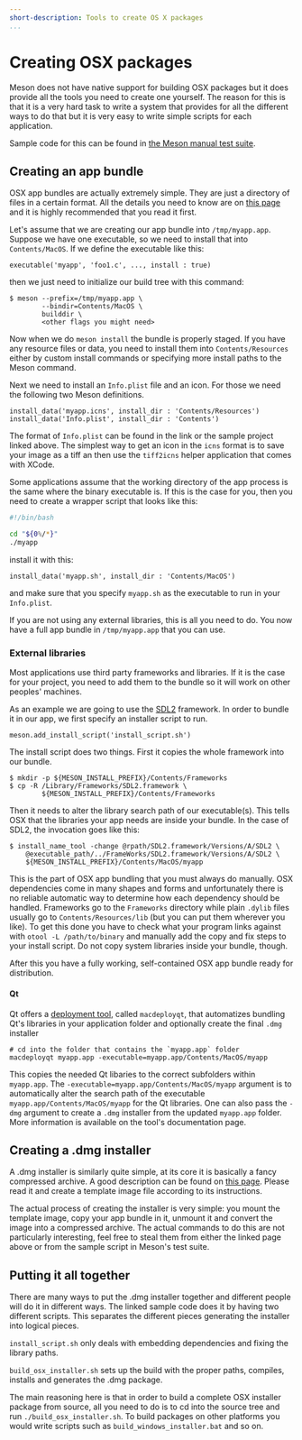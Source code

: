 ```yaml
---
short-description: Tools to create OS X packages
...
```


# Creating OSX packages

Meson does not have native support for building OSX packages but it
does provide all the tools you need to create one yourself. The reason
for this is that it is a very hard task to write a system that
provides for all the different ways to do that but it is very easy to
write simple scripts for each application.

Sample code for this can be found in [the Meson manual test
suite](https://github.com/jpakkane/meson/tree/master/manual%20tests/4%20standalone%20binaries).

## Creating an app bundle

OSX app bundles are actually extremely simple. They are just a
directory of files in a certain format. All the details you need to
know are on [this
page](https://stackoverflow.com/questions/1596945/building-osx-app-bundle)
and it is highly recommended that you read it first.

Let's assume that we are creating our app bundle into
`/tmp/myapp.app`. Suppose we have one executable, so we need to
install that into `Contents/MacOS`. If we define the executable like
this:

```meson
executable('myapp', 'foo1.c', ..., install : true)
```

then we just need to initialize our build tree with this command:

```console
$ meson --prefix=/tmp/myapp.app \
        --bindir=Contents/MacOS \
        builddir \
        <other flags you might need>
```

Now when we do `meson install` the bundle is properly staged. If you
have any resource files or data, you need to install them into
`Contents/Resources` either by custom install commands or specifying
more install paths to the Meson command.

Next we need to install an `Info.plist` file and an icon. For those we
need the following two Meson definitions.

```meson
install_data('myapp.icns', install_dir : 'Contents/Resources')
install_data('Info.plist', install_dir : 'Contents')
```

The format of `Info.plist` can be found in the link or the sample
project linked above. The simplest way to get an icon in the `icns`
format is to save your image as a tiff an then use the `tiff2icns` helper
application that comes with XCode.

Some applications assume that the working directory of the app process
is the same where the binary executable is. If this is the case for
you, then you need to create a wrapper script that looks like this:

```bash
#!/bin/bash

cd "${0%/*}"
./myapp
```

install it with this:

```meson
install_data('myapp.sh', install_dir : 'Contents/MacOS')
```

and make sure that you specify `myapp.sh` as the executable to run in
your `Info.plist`.

If you are not using any external libraries, this is all you need to
do. You now have a full app bundle in `/tmp/myapp.app` that you can
use.

### External libraries 

Most applications use third party frameworks and libraries.
If it is the case for your project, you need to add them to 
the bundle so it will work on other peoples' machines.

As an example we are going to use the [SDL2](https://libsdl.org/)
framework. In order to bundle it in our app, we first specify an
installer script to run.

```meson
meson.add_install_script('install_script.sh')
```

The install script does two things. First it copies the whole
framework into our bundle.

```console
$ mkdir -p ${MESON_INSTALL_PREFIX}/Contents/Frameworks
$ cp -R /Library/Frameworks/SDL2.framework \
        ${MESON_INSTALL_PREFIX}/Contents/Frameworks
```

Then it needs to alter the library search path of our
executable(s). This tells OSX that the libraries your app needs are
inside your bundle. In the case of SDL2, the invocation goes like
this:

```console
$ install_name_tool -change @rpath/SDL2.framework/Versions/A/SDL2 \
    @executable_path/../FrameWorks/SDL2.framework/Versions/A/SDL2 \
    ${MESON_INSTALL_PREFIX}/Contents/MacOS/myapp
```

This is the part of OSX app bundling that you must always do
manually. OSX dependencies come in many shapes and forms and
unfortunately there is no reliable automatic way to determine how each
dependency should be handled. Frameworks go to the `Frameworks`
directory while plain `.dylib` files usually go to
`Contents/Resources/lib` (but you can put them wherever you like). To
get this done you have to check what your program links against with
`otool -L /path/to/binary` and manually add the copy and fix steps to
your install script. Do not copy system libraries inside your bundle,
though.

After this you have a fully working, self-contained OSX app bundle
ready for distribution.

#### Qt

Qt offers a [deployment tool](https://doc.qt.io/qt-5/macos-deployment.html#macdeploy),
called `macdeployqt`, that automatizes bundling Qt's libraries in your application folder and
optionally create the final `.dmg` installer

```console
# cd into the folder that contains the `myapp.app` folder
macdeployqt myapp.app -executable=myapp.app/Contents/MacOS/myapp
```

This copies the needed Qt libaries to the correct subfolders within `myapp.app`.
The `-executable=myapp.app/Contents/MacOS/myapp` argument is
to automatically alter the search path of the executable 
`myapp.app/Contents/MacOS/myapp` for the Qt libraries. One can also pass the `-dmg`
argument to create a `.dmg` installer from the updated `myapp.app` folder.
More information is available on the tool's documentation page.

## Creating a .dmg installer

A .dmg installer is similarly quite simple, at its core it is
basically a fancy compressed archive. A good description can be found
on [this page](https://el-tramo.be/guides/fancy-dmg/). Please read it
and create a template image file according to its instructions.

The actual process of creating the installer is very simple: you mount
the template image, copy your app bundle in it, unmount it and convert
the image into a compressed archive. The actual commands to do this
are not particularly interesting, feel free to steal them from either
the linked page above or from the sample script in Meson's test suite.

## Putting it all together

There are many ways to put the .dmg installer together and different
people will do it in different ways. The linked sample code does it by
having two different scripts. This separates the different pieces
generating the installer into logical pieces.

`install_script.sh` only deals with embedding dependencies and fixing
the library paths.

`build_osx_installer.sh` sets up the build with the proper paths,
compiles, installs and generates the .dmg package.

The main reasoning here is that in order to build a complete OSX
installer package from source, all you need to do is to cd into the
source tree and run `./build_osx_installer.sh`. To build packages on
other platforms you would write scripts such as
`build_windows_installer.bat` and so on.
